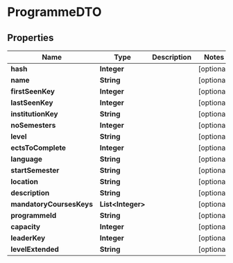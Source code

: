 

# ProgrammeDTO


## Properties

| Name | Type | Description | Notes |
|------------ | ------------- | ------------- | -------------|
|**hash** | **Integer** |  |  [optional] |
|**name** | **String** |  |  [optional] |
|**firstSeenKey** | **Integer** |  |  [optional] |
|**lastSeenKey** | **Integer** |  |  [optional] |
|**institutionKey** | **String** |  |  [optional] |
|**noSemesters** | **Integer** |  |  [optional] |
|**level** | **String** |  |  [optional] |
|**ectsToComplete** | **Integer** |  |  [optional] |
|**language** | **String** |  |  [optional] |
|**startSemester** | **String** |  |  [optional] |
|**location** | **String** |  |  [optional] |
|**description** | **String** |  |  [optional] |
|**mandatoryCoursesKeys** | **List&lt;Integer&gt;** |  |  [optional] |
|**programmeId** | **String** |  |  [optional] |
|**capacity** | **Integer** |  |  [optional] |
|**leaderKey** | **Integer** |  |  [optional] |
|**levelExtended** | **String** |  |  [optional] |




